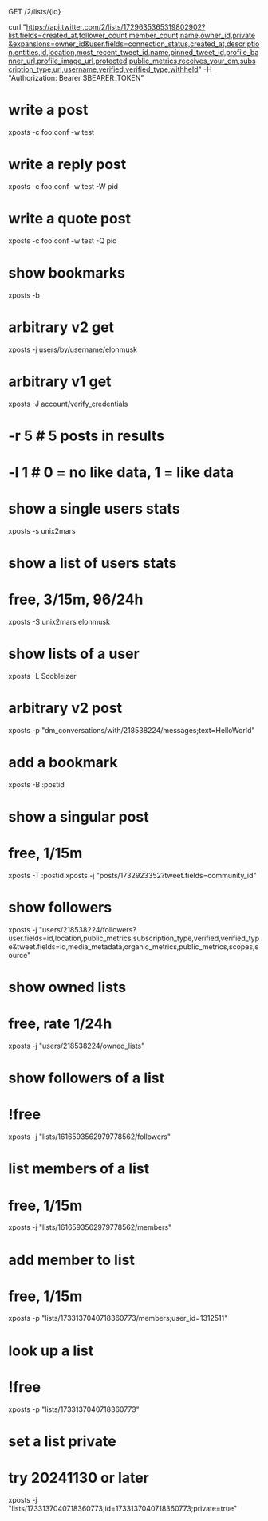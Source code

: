 GET /2/lists/{id}

curl "https://api.twitter.com/2/lists/1729635365319802902?list.fields=created_at,follower_count,member_count,name,owner_id,private&expansions=owner_id&user.fields=connection_status,created_at,description,entities,id,location,most_recent_tweet_id,name,pinned_tweet_id,profile_banner_url,profile_image_url,protected,public_metrics,receives_your_dm,subscription_type,url,username,verified,verified_type,withheld" -H "Authorization: Bearer $BEARER_TOKEN"

# write a post
xposts -c foo.conf -w test
# write a reply post
xposts -c foo.conf -w test -W pid
# write a quote post
xposts -c foo.conf -w test -Q pid

# show bookmarks
xposts -b 

# arbitrary v2 get
xposts -j users/by/username/elonmusk

# arbitrary v1 get
xposts -J account/verify_credentials

# -r 5 # 5 posts in results
# -l 1 # 0 = no like data, 1 = like data

# show a single users stats
xposts -s unix2mars

# show a list of users stats
# free, 3/15m, 96/24h
xposts -S unix2mars elonmusk

# show lists of a user
xposts -L Scobleizer

# arbitrary v2 post
xposts -p "dm_conversations/with/218538224/messages;text=HelloWorld"

# add a bookmark
xposts -B :postid

# show a singular post
# free, 1/15m
xposts -T :postid
xposts -j "posts/1732923352?tweet.fields=community_id"

# show followers
xposts -j "users/218538224/followers?user.fields=id,location,public_metrics,subscription_type,verified,verified_type&tweet.fields=id,media_metadata,organic_metrics,public_metrics,scopes,source"

# show owned lists
# free, rate 1/24h
xposts -j "users/218538224/owned_lists"

# show followers of a list
# !free
xposts -j "lists/1616593562979778562/followers"

# list members of a list
# free, 1/15m
xposts -j "lists/1616593562979778562/members"

# add member to list
# free, 1/15m
xposts -p "lists/1733137040718360773/members;user_id=1312511"

# look up a list
# !free
xposts -p "lists/1733137040718360773"

# set a list private
# try 20241130 or later
xposts -j "lists/1733137040718360773;id=1733137040718360773;private=true"

